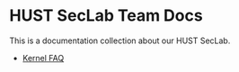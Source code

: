 # HUST SecLab Team Docs

This is a documentation collection about our HUST SecLab.

- [ Kernel FAQ](docs/Kernel-FAQ/)
